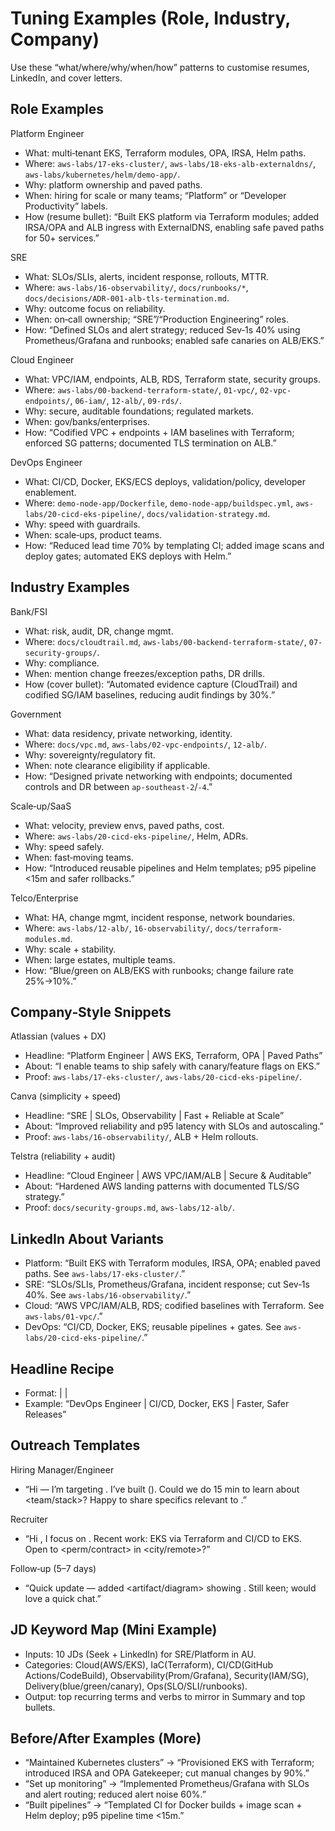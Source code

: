 # Tuning Examples (Role, Industry, Company)

Use these “what/where/why/when/how” patterns to customise resumes, LinkedIn, and cover letters.

## Role Examples

Platform Engineer

- What: multi‑tenant EKS, Terraform modules, OPA, IRSA, Helm paths.
- Where: `aws-labs/17-eks-cluster/`, `aws-labs/18-eks-alb-externaldns/`, `aws-labs/kubernetes/helm/demo-app/`.
- Why: platform ownership and paved paths.
- When: hiring for scale or many teams; “Platform” or “Developer Productivity” labels.
- How (resume bullet): “Built EKS platform via Terraform modules; added IRSA/OPA and ALB ingress with ExternalDNS, enabling safe paved paths for 50+ services.”

SRE

- What: SLOs/SLIs, alerts, incident response, rollouts, MTTR.
- Where: `aws-labs/16-observability/`, `docs/runbooks/*`, `docs/decisions/ADR-001-alb-tls-termination.md`.
- Why: outcome focus on reliability.
- When: on‑call ownership; “SRE”/“Production Engineering” roles.
- How: “Defined SLOs and alert strategy; reduced Sev‑1s 40% using Prometheus/Grafana and runbooks; enabled safe canaries on ALB/EKS.”

Cloud Engineer

- What: VPC/IAM, endpoints, ALB, RDS, Terraform state, security groups.
- Where: `aws-labs/00-backend-terraform-state/`, `01-vpc/`, `02-vpc-endpoints/`, `06-iam/`, `12-alb/`, `09-rds/`.
- Why: secure, auditable foundations; regulated markets.
- When: gov/banks/enterprises.
- How: “Codified VPC + endpoints + IAM baselines with Terraform; enforced SG patterns; documented TLS termination on ALB.”

DevOps Engineer

- What: CI/CD, Docker, EKS/ECS deploys, validation/policy, developer enablement.
- Where: `demo-node-app/Dockerfile`, `demo-node-app/buildspec.yml`, `aws-labs/20-cicd-eks-pipeline/`, `docs/validation-strategy.md`.
- Why: speed with guardrails.
- When: scale‑ups, product teams.
- How: “Reduced lead time 70% by templating CI; added image scans and deploy gates; automated EKS deploys with Helm.”

## Industry Examples

Bank/FSI

- What: risk, audit, DR, change mgmt.
- Where: `docs/cloudtrail.md`, `aws-labs/00-backend-terraform-state/`, `07-security-groups/`.
- Why: compliance.
- When: mention change freezes/exception paths, DR drills.
- How (cover bullet): “Automated evidence capture (CloudTrail) and codified SG/IAM baselines, reducing audit findings by 30%.”

Government

- What: data residency, private networking, identity.
- Where: `docs/vpc.md`, `aws-labs/02-vpc-endpoints/`, `12-alb/`.
- Why: sovereignty/regulatory fit.
- When: note clearance eligibility if applicable.
- How: “Designed private networking with endpoints; documented controls and DR between `ap-southeast-2`/`-4`.”

Scale‑up/SaaS

- What: velocity, preview envs, paved paths, cost.
- Where: `aws-labs/20-cicd-eks-pipeline/`, Helm, ADRs.
- Why: speed safely.
- When: fast‑moving teams.
- How: “Introduced reusable pipelines and Helm templates; p95 pipeline <15m and safer rollbacks.”

Telco/Enterprise

- What: HA, change mgmt, incident response, network boundaries.
- Where: `aws-labs/12-alb/`, `16-observability/`, `docs/terraform-modules.md`.
- Why: scale + stability.
- When: large estates, multiple teams.
- How: “Blue/green on ALB/EKS with runbooks; change failure rate 25%→10%.”

## Company‑Style Snippets

Atlassian (values + DX)

- Headline: “Platform Engineer | AWS EKS, Terraform, OPA | Paved Paths”
- About: “I enable teams to ship safely with canary/feature flags on EKS.”
- Proof: `aws-labs/17-eks-cluster/`, `aws-labs/20-cicd-eks-pipeline/`.

Canva (simplicity + speed)

- Headline: “SRE | SLOs, Observability | Fast + Reliable at Scale”
- About: “Improved reliability and p95 latency with SLOs and autoscaling.”
- Proof: `aws-labs/16-observability/`, ALB + Helm rollouts.

Telstra (reliability + audit)

- Headline: “Cloud Engineer | AWS VPC/IAM/ALB | Secure & Auditable”
- About: “Hardened AWS landing patterns with documented TLS/SG strategy.”
- Proof: `docs/security-groups.md`, `aws-labs/12-alb/`.

## LinkedIn About Variants

- Platform: “Built EKS with Terraform modules, IRSA, OPA; enabled paved paths. See `aws-labs/17-eks-cluster/`.”
- SRE: “SLOs/SLIs, Prometheus/Grafana, incident response; cut Sev‑1s 40%. See `aws-labs/16-observability/`.”
- Cloud: “AWS VPC/IAM/ALB, RDS; codified baselines with Terraform. See `aws-labs/01-vpc/`.”
- DevOps: “CI/CD, Docker, EKS; reusable pipelines + gates. See `aws-labs/20-cicd-eks-pipeline/`.”

## Headline Recipe

- Format: <Role> | <Core Stack> | <Outcome>
- Example: “DevOps Engineer | CI/CD, Docker, EKS | Faster, Safer Releases”

## Outreach Templates

Hiring Manager/Engineer

- “Hi <Name> — I’m targeting <role>. I’ve built <X> (<repo link>). Could we do 15 min to learn about <team/stack>? Happy to share specifics relevant to <JD keyword>.”

Recruiter

- “Hi <Name>, I focus on <skills>. Recent work: EKS via Terraform and CI/CD to EKS. Open to <perm/contract> in <city/remote>?”

Follow‑up (5–7 days)

- “Quick update — added <artifact/diagram> showing <relevant JD item>. Still keen; would love a quick chat.”

## JD Keyword Map (Mini Example)

- Inputs: 10 JDs (Seek + LinkedIn) for SRE/Platform in AU.
- Categories: Cloud(AWS/EKS), IaC(Terraform), CI/CD(GitHub Actions/CodeBuild), Observability(Prom/Grafana), Security(IAM/SG), Delivery(blue/green/canary), Ops(SLO/SLI/runbooks).
- Output: top recurring terms and verbs to mirror in Summary and top bullets.

## Before/After Examples (More)

- “Maintained Kubernetes clusters” → “Provisioned EKS with Terraform; introduced IRSA and OPA Gatekeeper; cut manual changes by 90%.”
- “Set up monitoring” → “Implemented Prometheus/Grafana with SLOs and alert routing; reduced alert noise 60%.”
- “Built pipelines” → “Templated CI for Docker builds + image scan + Helm deploy; p95 pipeline time <15m.”
